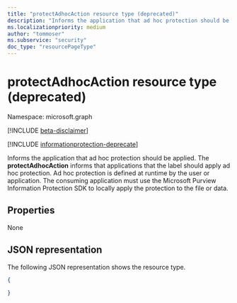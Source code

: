 ```yaml
---
title: "protectAdhocAction resource type (deprecated)"
description: "Informs the application that ad hoc protection should be applied. Deprecated."
ms.localizationpriority: medium
author: "tommoser"
ms.subservice: "security"
doc_type: "resourcePageType"
---
```


# protectAdhocAction resource type (deprecated)

Namespace: microsoft.graph

[!INCLUDE [beta-disclaimer](../../includes/beta-disclaimer.md)]

[!INCLUDE [informationprotection-deprecate](../../includes/informationprotection-deprecate.md)]

Informs the application that ad hoc protection should be applied. The **protectAdhocAction** informs that applications that the label should apply ad hoc protection. Ad hoc protection is defined at runtime by the user or application. The consuming application must use the Microsoft Purview Information Protection SDK to locally apply the protection to the file or data.

## Properties

None

## JSON representation

The following JSON representation shows the resource type.

<!-- {
  "blockType": "resource",
  "optionalProperties": [

  ],
  "@odata.type": "microsoft.graph.protectAdhocAction",
  "baseType": "microsoft.graph.informationProtectionAction"
}-->

```json
{
  
}
```

<!-- uuid: 16cd6b66-4b1a-43a1-adaf-3a886856ed98
2019-02-04 14:57:30 UTC -->
<!-- {
  "type": "#page.annotation",
  "description": "protectAdhocAction resource",
  "keywords": "",
  "section": "documentation",
  "tocPath": ""
}-->

